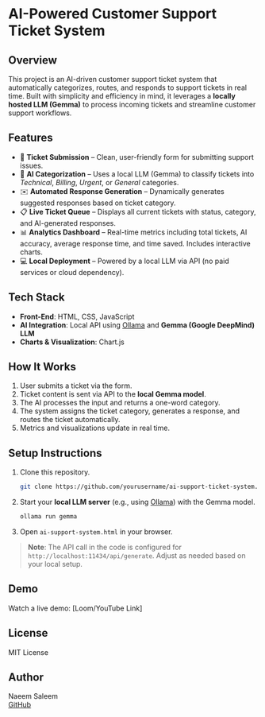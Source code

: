 # AI-Powered Customer Support Ticket System

## Overview

This project is an AI-driven customer support ticket system that automatically categorizes, routes, and responds to support tickets in real time. Built with simplicity and efficiency in mind, it leverages a **locally hosted LLM (Gemma)** to process incoming tickets and streamline customer support workflows.

## Features

- 📝 **Ticket Submission** – Clean, user-friendly form for submitting support issues.
- 🤖 **AI Categorization** – Uses a local LLM (Gemma) to classify tickets into *Technical*, *Billing*, *Urgent*, or *General* categories.
- ✉️ **Automated Response Generation** – Dynamically generates suggested responses based on ticket category.
- 📋 **Live Ticket Queue** – Displays all current tickets with status, category, and AI-generated responses.
- 📊 **Analytics Dashboard** – Real-time metrics including total tickets, AI accuracy, average response time, and time saved. Includes interactive charts.
- 💻 **Local Deployment** – Powered by a local LLM via API (no paid services or cloud dependency).

## Tech Stack

- **Front-End**: HTML, CSS, JavaScript
- **AI Integration**: Local API using [Ollama](https://ollama.com/) and **Gemma (Google DeepMind) LLM**
- **Charts & Visualization**: Chart.js

## How It Works

1. User submits a ticket via the form.
2. Ticket content is sent via API to the **local Gemma model**.
3. The AI processes the input and returns a one-word category.
4. The system assigns the ticket category, generates a response, and routes the ticket automatically.
5. Metrics and visualizations update in real time.

## Setup Instructions

1. Clone this repository.
   ```bash
   git clone https://github.com/yourusername/ai-support-ticket-system.git
   ```

2. Start your **local LLM server** (e.g., using [Ollama](https://ollama.com/)) with the Gemma model.
   ```bash
   ollama run gemma
   ```

3. Open `ai-support-system.html` in your browser.

> **Note**: The API call in the code is configured for `http://localhost:11434/api/generate`. Adjust as needed based on your local setup.

## Demo

Watch a live demo: [Loom/YouTube Link]

## License

MIT License

## Author

Naeem Saleem  
[GitHub](https://github.com/naeemsaleem2003)
